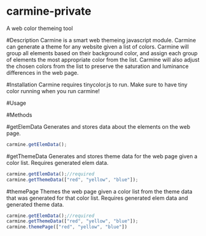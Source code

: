 # carmine-private
A web color themeing tool

#Description
Carmine is a smart web themeing javascript module.
Carmine can generate a theme for any website given
a list of colors. Carmine will group all elements
based on their background color, and assign each group
of elements the most appropriate color from the list.
Carmine will also adjust the chosen colors from the list
to preserve the saturation and luminance differences in
the web page.

#Installation
Carmine requires tinycolor.js to run. Make sure to have
tiny color running when you run carmine!

#Usage

#Methods

#getElemData
Generates and stores data about the elements on the web
page.
```js
carmine.getElemData();
```

#getThemeData
Generates and stores theme data for the web page given
a color list. Requires generated elem data.
```js
carmine.getElemData();//required 
carmine.getThemeData(["red", "yellow", "blue"]);
```

#themePage
Themes the web page given a color list from the theme data
that was generated for that color list. Requires generated
elem data and generated theme data.
```js
carmine.getElemData();//required 
carmine.getThemeData(["red", "yellow", "blue"]);
carmine.themePage(["red", "yellow", "blue"])
```

